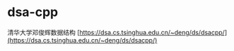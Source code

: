 # dsa-cpp
清华大学邓俊辉数据结构 [https://dsa.cs.tsinghua.edu.cn/~deng/ds/dsacpp/](https://dsa.cs.tsinghua.edu.cn/~deng/ds/dsacpp/)
